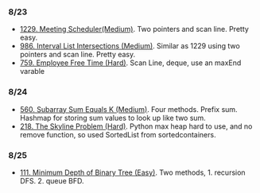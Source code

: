 ### 8/23
- [1229. Meeting Scheduler(Medium)](https://github.com/eebowen/leetcode/blob/main/1229.%20Meeting%20Scheduler.md).
Two pointers and scan line. Pretty easy.
- [986. Interval List Intersections (Medium)](https://github.com/eebowen/leetcode/blob/main/986.%20Interval%20List%20Intersections.md). 
Similar as 1229 using two pointers and scan line. Pretty easy.
- [759. Employee Free Time (Hard)](https://github.com/eebowen/leetcode/blob/main/759.%20Employee%20Free%20Time.md). 
Scan Line, deque, use an maxEnd varable

### 8/24
- [560. Subarray Sum Equals K (Medium)](https://github.com/eebowen/leetcode/blob/main/560.%20Subarray%20Sum%20Equals%20K.md).
Four methods. Prefix sum. Hashmap for storing sum values to look up like two sum. 
- [218. The Skyline Problem (Hard)](https://github.com/eebowen/leetcode/blob/main/218.%20The%20Skyline%20Problem.md).
Python max heap hard to use, and no remove function, so used SortedList from sortedcontainers.

### 8/25
- [111. Minimum Depth of Binary Tree (Easy)](https://github.com/eebowen/leetcode/blob/main/111.%20Minimum%20Depth%20of%20Binary%20Tree.md).
Two methods, 1. recursion DFS. 2. queue BFD.
